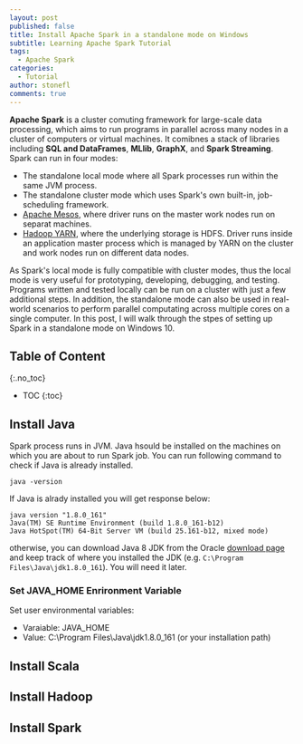 ```yaml
---
layout: post
published: false
title: Install Apache Spark in a standalone mode on Windows
subtitle: Learning Apache Spark Tutorial
tags:
  - Apache Spark
categories:
  - Tutorial
author: stonefl
comments: true
---
```

**Apache Spark** is a cluster comuting framework for large-scale data processing, which aims to run programs in parallel across many nodes in a cluster of computers or virtual machines. It comibnes a stack of libraries including **SQL and DataFrames**, **MLlib**, **GraphX**, and **Spark Streaming**. Spark can run in four modes:
- The standalone local mode where all Spark processes run within the same JVM process.
- The standalone cluster mode which uses Spark's own built-in, job-scheduling framework.
- [Apache Mesos](https://mesos.apache.org/), where driver runs on the master work nodes run on separat machines.
- [Hadoop YARN](https://hadoop.apache.org/docs/current/hadoop-yarn/hadoop-yarn-site/YARN.html), where the underlying storage is HDFS. Driver runs inside an application master process which is managed by YARN on the cluster and work nodes run on different data nodes.

As Spark's local mode is fully compatible with cluster modes, thus the local mode is very useful for prototyping, developing, debugging, and testing. Programs written and tested locally can be run on a cluster with just a few additional steps. In addition, the standalone mode can also be used in real-world scenarios to perform parallel computating across multiple cores on a single computer. In this post, I will walk through the stpes of setting up Spark in a standalone mode on Windows 10. 
<!--more-->

## Table of Content
{:.no_toc}

* TOC
{:toc}

## Install Java

Spark process runs in JVM. Java hsould be installed on the machines on which you are about to run Spark job. You can run following command to check if Java is already installed.
```
java -version
```
If Java is alrady installed you will get response below:
```
java version "1.8.0_161"
Java(TM) SE Runtime Environment (build 1.8.0_161-b12)
Java HotSpot(TM) 64-Bit Server VM (build 25.161-b12, mixed mode)
```
otherwise, you can download Java 8 JDK from the Oracle [download page](http://www.oracle.com/technetwork/java/javase/downloads/index.html) and keep track of where you installed the JDK (e.g. `C:\Program Files\Java\jdk1.8.0_161`). You will need it later. 

### Set JAVA_HOME Enrironment Variable
Set user environmental variables:
- Varaiable: JAVA_HOME
- Value: C:\Program Files\Java\jdk1.8.0_161  (or your installation path)

## Install Scala

## Install Hadoop


## Install Spark



